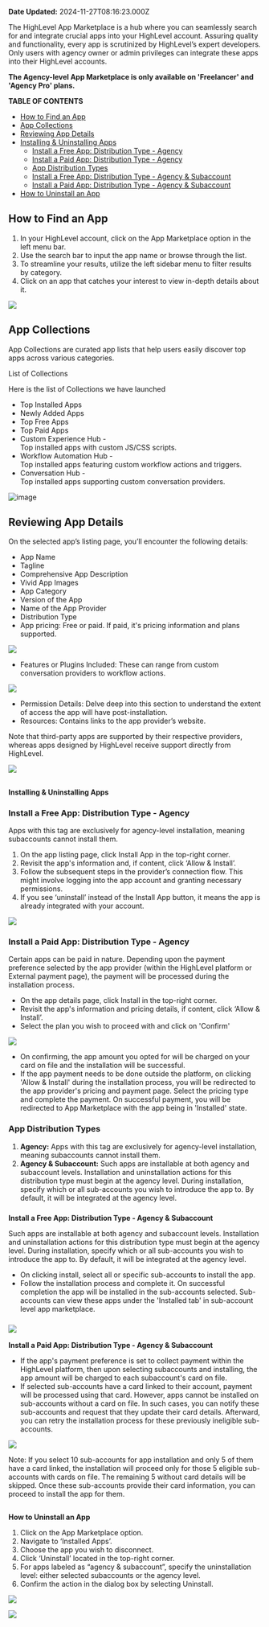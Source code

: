 **Date Updated:** 2024-11-27T08:16:23.000Z

The HighLevel App Marketplace is a hub where you can seamlessly search for and integrate crucial apps into your HighLevel account. Assuring quality and functionality, every app is scrutinized by HighLevel’s expert developers. Only users with agency owner or admin privileges can integrate these apps into their HighLevel accounts.

  
**The Agency-level App Marketplace is only available on 'Freelancer' and 'Agency Pro' plans.** 

  
**TABLE OF CONTENTS**

* [How to Find an App](#How-to-Find-an-App)
* [App Collections](#App-Collections)
* [Reviewing App Details](#Reviewing-App-Details)
* [Installing & Uninstalling Apps](#Installing-&-Uninstalling-Apps)  
   * [Install a Free App: Distribution Type - Agency](#Install-a-Free-App%3A-Distribution-Type---Agency)  
   * [Install a Paid App: Distribution Type - Agency](#Install-a-Paid-App%3A%C2%A0Distribution-Type---Agency)  
   * [App Distribution Types](#App-Distribution-Types)  
   * [Install a Free App: Distribution Type - Agency & Subaccount](#Install-a-Free-App%3A-Distribution-Type---Agency-&-Subaccount)  
   * [Install a Paid App: Distribution Type - Agency & Subaccount](#Install-a-Paid-App%3A-Distribution-Type---Agency-&-Subaccount)
* [How to Uninstall an App](#How-to-Uninstall-an-App)

  
## **How to Find an App**

1. In your HighLevel account, click on the App Marketplace option in the left menu bar.
2. Use the search bar to input the app name or browse through the list.
3. To streamline your results, utilize the left sidebar menu to filter results by category.
4. Click on an app that catches your interest to view in-depth details about it.

![](https://s3.amazonaws.com/cdn.freshdesk.com/data/helpdesk/attachments/production/155009191831/original/aAS4yfMIjJSuj_ScwaLOzw4SJrQiDtAKuw.png?1696408820)

  
## **App Collections**

App Collections are curated app lists that help users easily discover top apps across various categories.

List of Collections

Here is the list of Collections we have launched

* Top Installed Apps
* Newly Added Apps
* Top Free Apps
* Top Paid Apps
* Custom Experience Hub -  
Top installed apps with custom JS/CSS scripts.
* Workflow Automation Hub -  
Top installed apps featuring custom workflow actions and triggers.
* Conversation Hub -  
Top installed apps supporting custom conversation providers.

![image](https://s3.amazonaws.com/cdn.freshdesk.com/data/helpdesk/attachments/production/155030604447/original/RI3F5o2a8jUBhaukOSZLfBvXs89t8nbYWA.jpeg?1723037105)

## **Reviewing App Details**

  
On the selected app’s listing page, you’ll encounter the following details:

  
* App Name
* Tagline
* Comprehensive App Description
* Vivid App Images
* App Category
* Version of the App
* Name of the App Provider
* Distribution Type
* App pricing: Free or paid. If paid, it's pricing information and plans supported.

![](https://s3.amazonaws.com/cdn.freshdesk.com/data/helpdesk/attachments/production/155009294947/original/RBGwZZU2U8lFwu2CGHGoa0F9kRHa6LsE-A.png?1696487737)

* Features or Plugins Included: These can range from custom conversation providers to workflow actions.

![](https://s3.amazonaws.com/cdn.freshdesk.com/data/helpdesk/attachments/production/155009294921/original/g1V0wpNvZfxjhTM7JijwsD5287CPgYbsoQ.png?1696487708)

* Permission Details: Delve deep into this section to understand the extent of access the app will have post-installation.
* Resources: Contains links to the app provider’s website.  
    
Note that third-party apps are supported by their respective providers, whereas apps designed by HighLevel receive support directly from HighLevel.

![](https://s3.amazonaws.com/cdn.freshdesk.com/data/helpdesk/attachments/production/155009294883/original/UNs8zPOKRgLou4lwtOl19mziTguqCu0jRA.png?1696487655)

##   
**Installing & Uninstalling Apps**

  
### **Install a Free App: Distribution Type - Agency**

Apps with this tag are exclusively for agency-level installation, meaning subaccounts cannot install them.

1. On the app listing page, click Install App in the top-right corner.
2. Revisit the app's information and, if content, click ‘Allow & Install’.
3. Follow the subsequent steps in the provider’s connection flow. This might involve logging into the app account and granting necessary permissions.
4. If you see ‘uninstall’ instead of the Install App button, it means the app is already integrated with your account.

![](https://s3.amazonaws.com/cdn.freshdesk.com/data/helpdesk/attachments/production/155009193056/original/2mXDQkHkB0ANe3I8orvfndzhcoDZMXlihQ.png?1696409273)
  
  
### **Install a Paid App:** **Distribution Type - Agency**

Certain apps can be paid in nature. Depending upon the payment preference selected by the app provider (within the HighLevel platform or External payment page), the payment will be processed during the installation process.

* On the app details page, click Install in the top-right corner.
* Revisit the app's information and pricing details, if content, click ‘Allow & Install’.
* Select the plan you wish to proceed with and click on 'Confirm'

![](https://s3.amazonaws.com/cdn.freshdesk.com/data/helpdesk/attachments/production/155010524064/original/sbf3W43G0SxTBQGe3WgvBq-hqPpbx-Ejxw.png?1697706026)

* On confirming, the app amount you opted for will be charged on your card on file and the installation will be successful.
* If the app payment needs to be done outside the platform, on clicking 'Allow & Install' during the installation process, you will be redirected to the app provider's pricing and payment page. Select the pricing type and complete the payment. On successful payment, you will be redirected to App Marketplace with the app being in 'Installed' state.

  
### **App Distribution Types**

1. **Agency:** Apps with this tag are exclusively for agency-level installation, meaning subaccounts cannot install them.
2. **Agency & Subaccount:** Such apps are installable at both agency and subaccount levels. Installation and uninstallation actions for this distribution type must begin at the agency level. During installation, specify which or all sub-accounts you wish to introduce the app to. By default, it will be integrated at the agency level.

###   
**Install a Free App: Distribution Type - Agency & Subaccount**

Such apps are installable at both agency and subaccount levels. Installation and uninstallation actions for this distribution type must begin at the agency level. During installation, specify which or all sub-accounts you wish to introduce the app to. By default, it will be integrated at the agency level.  
  
* On clicking install, select all or specific sub-accounts to install the app.
* Follow the installation process and complete it. On successful completion the app will be installed in the sub-accounts selected. Sub-accounts can view these apps under the 'Installed tab' in sub-account level app marketplace.

### ![](https://s3.amazonaws.com/cdn.freshdesk.com/data/helpdesk/attachments/production/155009193154/original/Ld1EonwfYox7X3KqQaj6vKhZG9vhKxMGLw.png?1696409300)  
**Install a Paid App: Distribution Type - Agency & Subaccount** 

* If the app's payment preference is set to collect payment within the HighLevel platform, then upon selecting subaccounts and installing, the app amount will be charged to each subaccount's card on file.
* If selected sub-accounts have a card linked to their account, payment will be processed using that card. However, apps cannot be installed on sub-accounts without a card on file. In such cases, you can notify these sub-accounts and request that they update their card details. Afterward, you can retry the installation process for these previously ineligible sub-accounts.

![](https://s3.amazonaws.com/cdn.freshdesk.com/data/helpdesk/attachments/production/155010412181/original/sJhvzQjtbMnRNSJ9cSENqWB8DJIgCaPdzQ.png?1697624004)
  
  
Note: If you select 10 sub-accounts for app installation and only 5 of them have a card linked, the installation will proceed only for those 5 eligible sub-accounts with cards on file. The remaining 5 without card details will be skipped. Once these sub-accounts provide their card information, you can proceed to install the app for them.

##   
**How to Uninstall an App**

1. Click on the App Marketplace option.
2. Navigate to ‘Installed Apps’.
3. Choose the app you wish to disconnect.
4. Click ‘Uninstall’ located in the top-right corner.
5. For apps labeled as “agency & subaccount”, specify the uninstallation level: either selected subaccounts or the agency level.
6. Confirm the action in the dialog box by selecting Uninstall.

![](https://s3.amazonaws.com/cdn.freshdesk.com/data/helpdesk/attachments/production/155009193204/original/0shGRGLirrw1ni3kEMSvvQQ09cRjRY8uqg.png?1696409339)

![](https://s3.amazonaws.com/cdn.freshdesk.com/data/helpdesk/attachments/production/155009193229/original/cdarMkxyNXNTpCR_jpXVgRn3mqRs9nahvA.png?1696409353)

##   